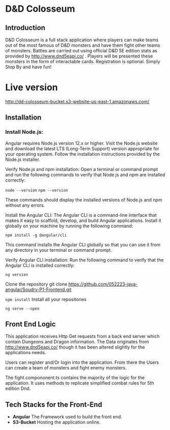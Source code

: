 # D&D Colosseum

## Introduction

D&D Colosseum is a full stack application where players can make teams out of the most famous of D&D monsters and have them fight other teams of monsters. Battles are carried out using official D&D 5E edition stats as provided by http://www.dnd5eapi.co/ . Players will be presented these monsters in the form of interactable cards. Registration is optional. Simply Stop By and have fun!

# Live version
http://dd-colosseum-bucket.s3-website-us-east-1.amazonaws.com/

## Installation

### Install Node.js: 
Angular requires Node.js version 12.x or higher. Visit the Node.js website and download the latest LTS (Long-Term Support) version appropriate for your operating system. Follow the installation instructions provided by the Node.js installer.

Verify Node.js and npm installation: Open a terminal or command prompt and run the following commands to verify that Node.js and npm are installed correctly:

`node --version`
`npm --version`

These commands should display the installed versions of Node.js and npm without any errors.

Install the Angular CLI: The Angular CLI is a command-line interface that makes it easy to scaffold, develop, and build Angular applications. Install it globally on your machine by running the following command:

`npm install -g @angular/cli`

This command installs the Angular CLI globally so that you can use it from any directory in your terminal or command prompt.

Verify Angular CLI installation: Run the following command to verify that the Angular CLI is installed correctly:

`ng version`

Clone the repository git clone 
https://github.com/052223-java-angular/Soudry-P1-Frontend.git

`npm install` 
Install all your repositories

`ng serve --open`

## Front End Logic
This application receives Http Get requests from a back end server which contain Dungeons and Dragon information. The Data originates from   http://www.dnd5eapi.co/ though it has been altered slightly for the applications needs.

Users can register and/Or login into the application. From there the Users can create a team of monsters and fight enemy monsters.

The fight.compononent.ts contains the majority of the logic for the application. It uses methods to replicate simplified combat rules for 5th edition Dnd.


## Tech Stacks for the Front-End
- **Angular** The Framework used to build the front end.
- **S3-Bucket** Hosting the application online.